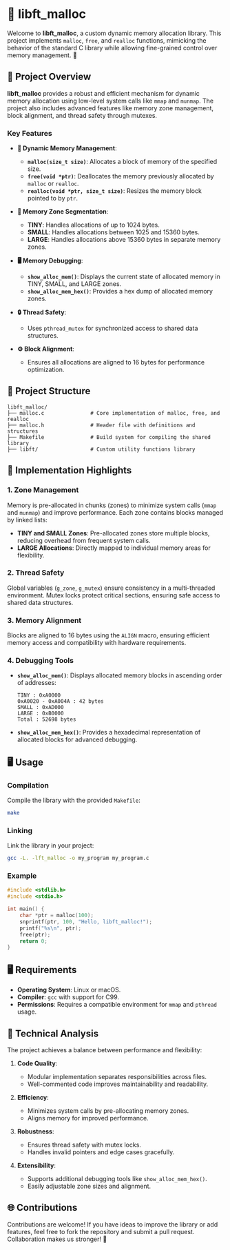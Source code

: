 
# 🧵 libft_malloc

Welcome to **libft_malloc**, a custom dynamic memory allocation library. This project implements `malloc`, `free`, and `realloc` functions, mimicking the behavior of the standard C library while allowing fine-grained control over memory management. 🚀

## 📜 Project Overview

**libft_malloc** provides a robust and efficient mechanism for dynamic memory allocation using low-level system calls like `mmap` and `munmap`. The project also includes advanced features like memory zone management, block alignment, and thread safety through mutexes.

### Key Features

- **🔧 Dynamic Memory Management**:
  - **`malloc(size_t size)`**: Allocates a block of memory of the specified size.
  - **`free(void *ptr)`**: Deallocates the memory previously allocated by `malloc` or `realloc`.
  - **`realloc(void *ptr, size_t size)`**: Resizes the memory block pointed to by `ptr`.

- **📂 Memory Zone Segmentation**:
  - **TINY**: Handles allocations of up to 1024 bytes.
  - **SMALL**: Handles allocations between 1025 and 15360 bytes.
  - **LARGE**: Handles allocations above 15360 bytes in separate memory zones.

- **🖥 Memory Debugging**:
  - **`show_alloc_mem()`**: Displays the current state of allocated memory in TINY, SMALL, and LARGE zones.
  - **`show_alloc_mem_hex()`**: Provides a hex dump of allocated memory zones.

- **🔒 Thread Safety**:
  - Uses `pthread_mutex` for synchronized access to shared data structures.

- **⚙️ Block Alignment**:
  - Ensures all allocations are aligned to 16 bytes for performance optimization.

## 📁 Project Structure

```
libft_malloc/
├── malloc.c               # Core implementation of malloc, free, and realloc
├── malloc.h               # Header file with definitions and structures
├── Makefile               # Build system for compiling the shared library
├── libft/                 # Custom utility functions library
```

## 🌟 Implementation Highlights

### 1. **Zone Management**
Memory is pre-allocated in chunks (zones) to minimize system calls (`mmap` and `munmap`) and improve performance. Each zone contains blocks managed by linked lists:

- **TINY and SMALL Zones**: Pre-allocated zones store multiple blocks, reducing overhead from frequent system calls.
- **LARGE Allocations**: Directly mapped to individual memory areas for flexibility.

### 2. **Thread Safety**
Global variables (`g_zone`, `g_mutex`) ensure consistency in a multi-threaded environment. Mutex locks protect critical sections, ensuring safe access to shared data structures.

### 3. **Memory Alignment**
Blocks are aligned to 16 bytes using the `ALIGN` macro, ensuring efficient memory access and compatibility with hardware requirements.

### 4. **Debugging Tools**
- **`show_alloc_mem()`**:
  Displays allocated memory blocks in ascending order of addresses:
  ```
  TINY : 0xA0000
  0xA0020 - 0xA004A : 42 bytes
  SMALL : 0xAD000
  LARGE : 0xB0000
  Total : 52698 bytes
  ```

- **`show_alloc_mem_hex()`**:
  Provides a hexadecimal representation of allocated blocks for advanced debugging.

## 🖥️ Usage

### Compilation
Compile the library with the provided `Makefile`:
```bash
make
```

### Linking
Link the library in your project:
```bash
gcc -L. -lft_malloc -o my_program my_program.c
```

### Example
```c
#include <stdlib.h>
#include <stdio.h>

int main() {
    char *ptr = malloc(100);
    snprintf(ptr, 100, "Hello, libft_malloc!");
    printf("%s\n", ptr);
    free(ptr);
    return 0;
}
```

## 🖥️ Requirements

- **Operating System**: Linux or macOS.
- **Compiler**: `gcc` with support for C99.
- **Permissions**: Requires a compatible environment for `mmap` and `pthread` usage.

## 🌟 Technical Analysis

The project achieves a balance between performance and flexibility:

1. **Code Quality**:
   - Modular implementation separates responsibilities across files.
   - Well-commented code improves maintainability and readability.

2. **Efficiency**:
   - Minimizes system calls by pre-allocating memory zones.
   - Aligns memory for improved performance.

3. **Robustness**:
   - Ensures thread safety with mutex locks.
   - Handles invalid pointers and edge cases gracefully.

4. **Extensibility**:
   - Supports additional debugging tools like `show_alloc_mem_hex()`.
   - Easily adjustable zone sizes and alignment.

## 🌐 Contributions

Contributions are welcome! If you have ideas to improve the library or add features, feel free to fork the repository and submit a pull request. Collaboration makes us stronger! 🚀


